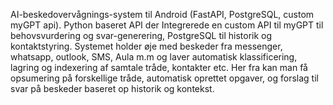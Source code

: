 AI-beskedovervågnings-system til Android (FastAPI, PostgreSQL, custom myGPT api).
Python baseret API der Integrerede en custom API til myGPT til behovsvurdering og svar-generering, PostgreSQL til historik og kontaktstyring.
Systemet holder øje med beskeder fra messenger, whatsapp, outlook, SMS, Aula m.m og laver automatisk klassificering, lagring og indexering af samtale tråde, kontakter etc.
Her fra kan man få opsumering på forskellige tråde, automatisk oprettet opgaver, og forslag til svar på beskeder baseret op historik og kontekst. 

